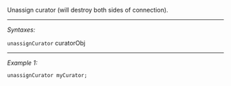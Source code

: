 Unassign curator (will destroy both sides of connection).


---
*Syntaxes:*

`unassignCurator` curatorObj

---
*Example 1:*

```sqf
unassignCurator myCurator;
```